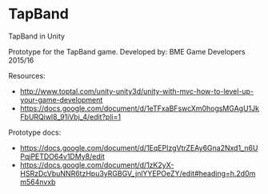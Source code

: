 # TapBand
TapBand in Unity

Prototype for the TapBand game.
Developed by: BME Game Developers 2015/16

Resources:
* http://www.toptal.com/unity-unity3d/unity-with-mvc-how-to-level-up-your-game-development
* https://docs.google.com/document/d/1eTFxaBFswcXm0hogsMGAgU1JkFbURQiwl8_91iVbj_4/edit?pli=1

Prototype docs:
* https://docs.google.com/document/d/1EqEPIzgVtrZEAy6Gna2Nxd1_n6UPqjPETDO64v1DMy8/edit
* https://docs.google.com/document/d/1zK2yX-HSRzDcVbuNNR6tzHpu3yRGBGV_jnlYYEPOeZY/edit#heading=h.2d0mm564nvxb